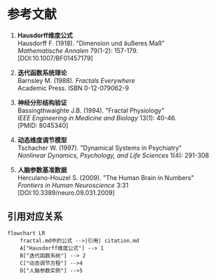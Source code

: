 # 参考文献

1. **Hausdorff维度公式**  
   Hausdorff F. (1918). "Dimension und äußeres Maß"  
   *Mathematische Annalen* 79(1-2): 157-179.  
   [DOI:10.1007/BF01457179]

2. **迭代函数系统理论**  
   Barnsley M. (1988). *Fractals Everywhere*  
   Academic Press. ISBN 0-12-079062-9

3. **神经分形结构验证**  
   Bassingthwaighte J.B. (1994). "Fractal Physiology"  
   *IEEE Engineering in Medicine and Biology* 13(1): 40-46.  
   [PMID: 8045340]

4. **动态维度调节模型**  
   Tschacher W. (1997). "Dynamical Systems in Psychiatry"  
   *Nonlinear Dynamics, Psychology, and Life Sciences* 1(4): 291-308

5. **人脑参数基准数据**  
   Herculano-Houzel S. (2009). "The Human Brain in Numbers"  
   *Frontiers in Human Neuroscience* 3:31  
   [DOI:10.3389/neuro.09.031.2009]

## 引用对应关系

```mermaid
flowchart LR
    fractal.md中的公式 -->|引用| citation.md
    A["Hausdorff维度公式"] --> 1
    B["迭代函数系统"] --> 2
    C["动态调节方程"] -->4
    D["人脑参数实例"] -->5 
```